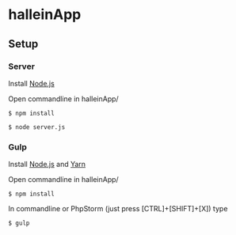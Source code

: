 # halleinApp
## Setup
### Server
Install [Node.js](https://nodejs.org/en/download/)

Open commandline in halleinApp/
```
$ npm install
 
$ node server.js
```

### Gulp
Install [Node.js](https://nodejs.org/en/download/) and [Yarn](https://yarnpkg.com/en/docs/install)

Open commandline in halleinApp/
```
$ npm install
```
In commandline or PhpStorm (just press [CTRL]+[SHIFT]+[X]) type
```
$ gulp
```
